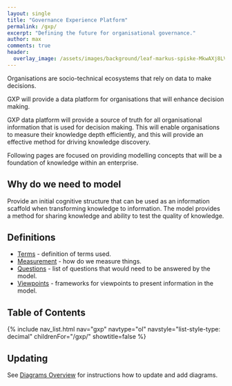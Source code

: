 ```yaml
---
layout: single
title: "Governance Experience Platform"
permalink: /gxp/
excerpt: "Defining the future for organisational governance."
author: max
comments: true
header:
  overlay_image: /assets/images/background/leaf-markus-spiske-MkwAXj8LV8c-unsplash.webp
---
```


Organisations are socio-technical ecosystems that rely on data to make decisions.

GXP will provide a data platform for organisations that will enhance decision making.

GXP data platform will provide a source of truth for all organisational information that is used for decision making. This will enable organisations to measure their knowledge depth efficiently, and this will provide an effective method for driving knowledge discovery.

Following pages are focused on providing modelling concepts that will be a foundation of knowledge within an enterprise.

## Why do we need to model

Provide an initial cognitive structure that can be used as an information scaffold when transforming knowledge to information. The model provides a method for sharing knowledge and ability to test the quality of knowledge.

## Definitions

* [Terms](/gxp/diagrams/terms) - definition of terms used.
* [Measurement](/gxp/diagrams/measurement) - how do we measure things.
* [Questions](/gxp/diagrams/questions) - list of questions that would need to be answered by the model.
* [Viewpoints](/gxp/diagrams/viewpoints) - frameworks for viewpoints to present information in the model.

## Table of Contents

{% include nav_list.html nav="gxp" navtype="ol" navstyle="list-style-type: decimal" childrenFor="/gxp/" showtitle=false %}

## Updating

See [Diagrams Overview](/gxp/diagrams/overview) for instructions how to update and add diagrams.

